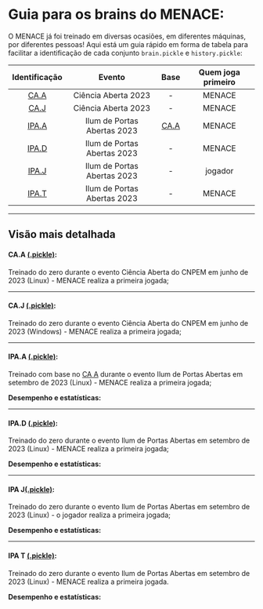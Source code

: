 # Guia para os brains do MENACE:

O MENACE já foi treinado em diversas ocasiões, em diferentes máquinas, por diferentes pessoas! Aqui está um guia rápido em forma de tabela para facilitar a identificação de cada conjunto `brain.pickle` e `history.pickle`:

|                   Identificação                  |            Evento           |           Base            | Quem joga primeiro |
|:------------------------------------------------:|:---------------------------:|:-------------------------:|:------------------:|
|  [CA.A](#ca-a-arquivo)  |     Ciência Aberta 2023     |             -             |       MENACE       |
|  [CA.J](./files/assets/dados/brain_CA_J.pickle)  |     Ciência Aberta 2023     |             -             |       MENACE       |
| [IPA.A](./files/assets/dados/brain_IPA_A.pickle) | Ilum de Portas Abertas 2023 | [CA.A](brain_CA_A.pickle) |       MENACE       |
| [IPA.D](./files/assets/dados/brain_IPA_D.pickle) | Ilum de Portas Abertas 2023 |             -             |       MENACE       |
| [IPA.J](./files/assets/dados/brain_IPA_J.pickle) | Ilum de Portas Abertas 2023 |             -             |       jogador      |
| [IPA.T](./files/assets/dados/brain_IPA_T.pickle) | Ilum de Portas Abertas 2023 |             -             |       MENACE       |


<hr>


## Visão mais detalhada

#### CA.A [(.pickle)](brain_CA_A.pickle):

Treinado do zero durante o evento Ciência Aberta do CNPEM em junho de 2023 (Linux) - MENACE realiza a primeira jogada;

<hr>

#### CA.J [(.pickle)](brain_CA_J.pickle):

Treinado do zero durante o evento Ciência Aberta do CNPEM em junho de 2023 (Windows) - MENACE realiza a primeira jogada;

<hr>

#### IPA.A [(.pickle)](brain_IPA_A.pickle):

Treinado com base no [CA A](#ca-a-pickle) durante o evento Ilum de Portas Abertas em setembro de 2023 (Linux) - MENACE realiza a primeira jogada;

**Desempenho e estatísticas:**



<hr>

#### IPA.D [(.pickle)](brain_IPA_D.pickle):

Treinado do zero durante o evento Ilum de Portas Abertas em setembro de 2023 (Linux) - MENACE realiza a primeira jogada;

**Desempenho e estatísticas:**



<hr>

#### IPA J[(.pickle)](brain_IPA_J.pickle):

Treinado do zero durante o evento Ilum de Portas Abertas em setembro de 2023 (Linux) - o jogador realiza a primeira jogada;

**Desempenho e estatísticas:**



<hr>

#### IPA T [(.pickle)](brain_IPA_T.pickle):

Treinado do zero durante o evento Ilum de Portas Abertas em setembro de 2023 (Linux) - MENACE realiza a primeira jogada.

**Desempenho e estatísticas:**